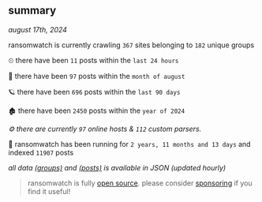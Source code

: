 
## summary
_august 17th, 2024_

ransomwatch is currently crawling `367` sites belonging to `182` unique groups

⏲ there have been `11` posts within the `last 24 hours`

🦈 there have been `97` posts within the `month of august`

🪐 there have been `696` posts within the `last 90 days`

🏚 there have been `2450` posts within the `year of 2024`

_⚙️ there are currently `97` online hosts & `112` custom parsers._

🦕 ransomwatch has been running for `2 years, 11 months and 13 days` and indexed `11907` posts

_all data  [(groups)](http://ransomwhat.telemetry.ltd/groups) and [(posts)](http://ransomwhat.telemetry.ltd/posts) is available in JSON (updated hourly)_

> ransomwatch is fully [open source](https://github.com/joshhighet/ransomwatch#ransomwatch--). please consider [sponsoring](https://github.com/sponsors/joshhighet) if you find it useful!
